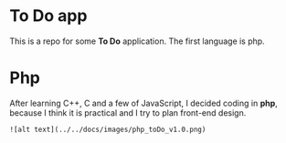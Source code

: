 # To Do app

This is a repo for some **To Do** application. The first  language is php.


# Php

After learning C++, C and a few of JavaScript, I decided coding in **php**, because I think it is practical and I try to plan front-end design.

```
![alt text](../../docs/images/php_toDo_v1.0.png)
```